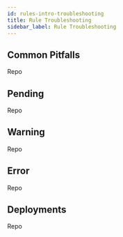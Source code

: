 ```yaml
---
id: rules-intro-troubleshooting
title: Rule Troubleshooting
sidebar_label: Rule Troubleshooting
---
```


## Common Pitfalls

Repo

## Pending

Repo

## Warning

Repo

## Error

Repo

## Deployments

Repo